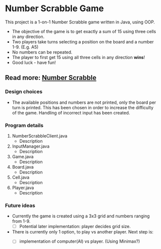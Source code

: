 # Number Scrabble Game
This project is a 1-on-1 Number Scrabble game written in Java, using OOP.
- The objective of the game is to get exactly a sum of 15 using three cells in any direction.
- Two players take turns selecting a position on the board and a number 1-9. (E.g. A5)
- No numbers can be repeated.
- The player to first get 15 using all three cells in any direction __wins__!
- Good luck - have fun!
 

## Read more: [Number Scrabble](https://en.wikipedia.org/wiki/Number_Scrabble)


### Design choices
- The available positions and numbers are not printed, only the board per turn is printed. This has been chosen in order to increase the difficulty of the game. Handling of incorrect input has been created.

### Program details
1. NumberScrabbleClient.java
	- Description
3. InputManager.java
	- Description
5. Game.java
	- Description
7. Board.java
	- Description
9. Cell.java
	- Description
11. Player.java
	- Description
	
### Future ideas
- Currently the game is created using a 3x3 grid and numbers ranging from 1-9.
	- [ ] Potential later implementation: player decides grid size.
- There is currently only 1 option, to play vs another player. 
  Next step is:
   - [ ] implementation of computer(AI) vs player. (Using Minimax?)

